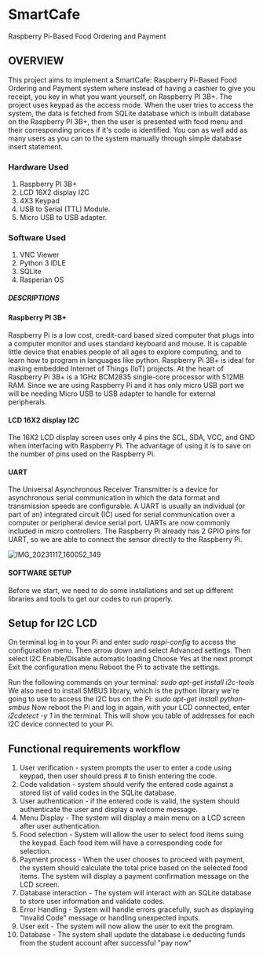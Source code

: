 # SmartCafe
Raspberry Pi-Based Food Ordering and Payment

## OVERVIEW ##
This project aims to implement a SmartCafe: Raspberry Pi-Based Food Ordering and Payment system where instead of having a cashier to give you receipt, you key in what you want yourself, on Raspberry PI 3B+. The project uses keypad as the access mode. When the user tries to access the system, the data is fetched from SQLite database which is inbuilt database on the Raspberry PI 3B+, then the user is presented with food menu and their corresponding prices if it's code is identified. You can as well add as many users as you can to the system manually through simple database insert statement.

### Hardware Used ###
1. Raspberry PI 3B+
2. LCD 16X2 display I2C
3. 4X3 Keypad
4. USB to Serial (TTL) Module.
5. Micro USB to USB adapter.

### Software Used ###
1. VNC Viewer
2. Python 3 IDLE
3. SQLite 
4. Rasperian OS

##### DESCRIPTIONS #####

#### Raspberry PI 3B+ ####
Raspberry Pi is a low cost, credit-card based sized computer that plugs into a computer monitor and uses standard keyboard and mouse. It is capable little device that enables people of all ages to explore computing, and to learn how to program in languages like python.
Raspberry Pi 3B+ is ideal for making embedded Internet of Things (IoT) projects. At the heart of Raspberry Pi 3B+ is a 1GHz BCM2835 single-core processor with 512MB RAM.
Since we are using Raspberry Pi and it has only micro USB port we will be needing Micro USB to USB adapter to handle for external peripherals.

#### LCD 16X2 display I2C ####
The 16X2 LCD display screen uses only 4 pins the SCL, SDA, VCC, and GND when interfacing with Raspberry Pi. The advantage of using it is to save on the number of pins used on the Raspberry Pi.

#### UART ####
The Universal Asynchronous Receiver Transmitter is a device for asynchronous serial communication in which the data format and transmission speeds are configurable. A UART is usually an individual (or part of an) integrated circuit (IC) used for serial communication over a computer or peripheral device serial port. UARTs are now commonly included in micro controllers. The Raspberry Pi already has 2 GPIO pins for UART, so we are able to connect the sensor directly to the Raspberry Pi.

![IMG_20231117_160052_149](https://github.com/user-attachments/assets/e700263b-0e18-41c2-807a-d28d2f1b736e)


#### SOFTWARE SETUP ####
Before we start, we need to do some installations and set up different libraries and tools to get our codes to run properly.
## Setup for I2C LCD ##
On terminal log in to your Pi and enter *sudo raspi-config* to access the configuration menu.
Then arrow down and select Advanced settings.
Then select I2C Enable/Disable automatic loading
Choose Yes at the next prompt
Exit the configuration menu
Reboot the Pi to activate the settings.

Run the following commands on your terminal:
*sudo apt-get install i2c-tools*
We also need to install SMBUS library, which is the python library we're going to use to access the I2C bus on the Pi:
*sudo apt-get install python-smbus*
Now reboot the Pi and log in again, with your LCD connected, enter *i2cdetect -y 1* in the terminal. This will show you table of addresses for each I2C device connected to your Pi.
## Functional requirements workflow ##
1. User verification - system prompts the user to enter a code using keypad, then user should press # to finish entering the code.
2. Code validation - system should verify the entered code against a stored list of valid codes in the SQLite database.
3. User authentication - if the entered code is valid, the system should authenticate the user and display a welcome message.
4. Menu Display - The system will display a main menu on a LCD screen after user authentication.
5. Food selection - System will allow the user to select food items suing the keypad. Each food item will have a corresponding code for selection.
6. Payment process - When the user chooses to proceed with payment, the system should calculate the total price based on the selected food items. The system will display a payment confirmation message on the LCD screen.
7. Database interaction - The system will interact with an SQLite database to store user information and validate codes.
8. Error Handling - System will handle errors gracefully, such as displaying "Invalid Code" message or handling unexpected inputs.
9. User exit - The system will now allow the user to exit the program.
10. Database - The system shall update the database i.e deducting funds from the student account after successful "pay now"
